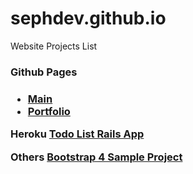 # sephdev.github.io

Website Projects List

<h3>Github Pages<h3>
<ul>
  <li><a href="sephdev.github.io">Main</a></li>
  <li><a href="sephdev.github.io/_portfolio">Portfolio</a></li>
</ul>

Heroku
<a href="https://jt-todolist.herokuapp.com">Todo List Rails App</a>

Others
<a href="https://tindex.000webhostapp.com/newbie/index.html">Bootstrap 4 Sample Project</a>
